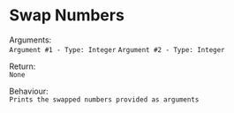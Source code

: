 # Swap Numbers

Arguments:  
```Argument #1 - Type: Integer```
```Argument #2 - Type: Integer```
  
Return:  
```None```
  
Behaviour:  
```Prints the swapped numbers provided as arguments```
